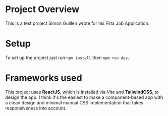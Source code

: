 # Project Overview

This is a test project Simon Guillen wrote for his Filta Job Application.

# Setup

To set up the project just run `npm install` then `npm run dev`.

# Frameworks used

This project uses **ReactJS**, which is installed via *Vite* and **TailwindCSS**, to design the app. I think it's the easiest to make a component-based app with a clean design and minimal manual CSS implementation that takes responsiveness into account.
